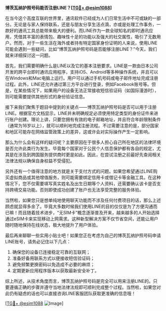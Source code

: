 **博茨瓦纳护照号码能否注册LINE？[[TG💪+ @esim1088](https://t.me/s/esim1088)]**

在当今这个高度互联的世界里，通讯软件已经成为人们日常生活中不可或缺的一部分。无论是与家人保持联系，还是与朋友分享生活点滴，亦或是处理工作事务，一款好的通讯工具总能带来极大的便利。而LINE作为一款全球知名的即时通讯应用，凭借其丰富的表情包、趣味性十足的功能以及强大的社交属性，吸引了无数用户。然而，对于一些生活在海外或者持有特定国家身份证明的人来说，使用LINE可能会遇到一些疑问，比如“博茨瓦纳护照号码是否能够注册LINE？”今天，我们就来详细探讨这一问题。

首先，我们需要明确什么是LINE以及它的基本注册要求。LINE是一款由日本公司开发的跨平台即时通讯应用程序，支持iOS、Android等多种操作系统，并且可以在Windows和Mac电脑上运行。用户可以通过手机号码或电子邮件地址完成注册过程。此外，LINE还允许通过第三方平台进行登录，例如Facebook账号等。但是，在某些情况下，如果用户的设备无法正常接收短信验证码（如国际漫游时），则可能需要提供其他形式的身份验证信息。

接下来我们聚焦于题目中提到的关键点——博茨瓦纳护照号码是否可以用于注册LINE。根据官方文档显示，LINE并未明确规定必须使用特定类型的身份证件来进行账户创建。理论上讲，只要您拥有有效的电子邮箱地址，并且符合年龄限制条件（通常为16岁以上），就可以顺利地完成注册流程。不过需要注意的是，部分国家和地区可能存在网络监管政策上的差异，这或许会对实际操作产生一定影响。

那么为什么会有这样的疑问呢？主要原因在于很多人担心自己所在地区的法律环境是否允许此类行为发生。毕竟每个国家对于公民个人信息保护都有各自的规定，尤其是在涉及到跨国服务提供商时更是如此。因此，在尝试注册之前最好先查阅相关法律法规以确保自身权益不受侵犯。

另外还有一个值得注意的地方就是关于支付方式的问题。如果您希望通过LINE购买虚拟商品或其他增值服务，则可能需要绑定信用卡或借记卡等金融工具。在这种情况下，您不仅需要填写真实姓名及出生日期等个人资料，还需要确认该卡是否支持跨境交易功能。否则即使成功创建了账户也无法享受完整的服务体验。

当然啦，如果您只是想单纯地使用聊天功能而不涉及任何付费项目的话，那么上述顾虑就显得多余了。毕竟大多数时候我们使用LINE的目的仅仅是为了方便沟通而已嘛！而且随着技术进步，“无SIM卡”概念逐渐普及开来，越来越多的人开始选择通过eSIM卡来实现移动上网需求。这种新型解决方案不仅节省空间，还能让用户随时随地保持在线状态，极大地提升了用户体验。

最后再来聊聊一些实用小贴士吧！如果您正在考虑为自己的博茨瓦纳护照号码申请LINE账号，请务必记住以下几点：
1. 确保您的设备已连接稳定可靠的互联网；
2. 准备好备用联系方式以便接收短信验证码；
3. 避免频繁更换密码以免造成不必要的麻烦；
4. 定期更新应用程序版本以获取最新安全补丁。

综上所述，从技术角度而言，博茨瓦纳护照号码是完全可以用来注册LINE的。只要遵循正确的步骤并遵守当地法律法规即可顺利完成整个过程。当然啦，如果您对此仍有疑虑的话也可以直接咨询LINE客服团队获取更准确的信息哦！

[[TG💪+ @esim1088](https://t.me/s/esim1088) ![Image](https://i.postimg.cc/4NQfJmqS/Snipaste-2025-05-13-00-14-12.png)]